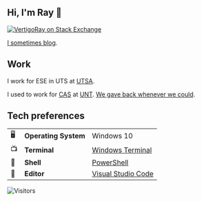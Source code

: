 ## Hi, I'm Ray 👋

[![VertigoRay on Stack Exchange](https://stackexchange.com/users/flair/305326.png)](https://stackoverflow.com/users/615422/vertigoray)

[I sometimes blog](https://blog.vertigion.com/author/vertigoray).

## Work

I work for ESE in UTS at [UTSA](https://utsa.edu).

I used to work for [CAS](https://cas.unt.edu) at [UNT](https://unt.edu). [We gave back whenever we could](https://github.com/UNT-CAS).

## Tech preferences

| |                       |                                                           |
|-|-----------------------|-----------------------------------------------------------|
|🖥| **Operating System** | Windows 10 |
|📺| **Terminal** | [Windows Terminal](https://aka.ms/terminal) |
|🐚| **Shell** | [PowerShell](https://github.com/PowerShell) |
|📝| **Editor** | [Visual Studio Code](https://github.com/Microsoft/vscode) |


![Visitors](https://visitor-badge.glitch.me/badge?page_id=VertigoRay.VertigoRay)
